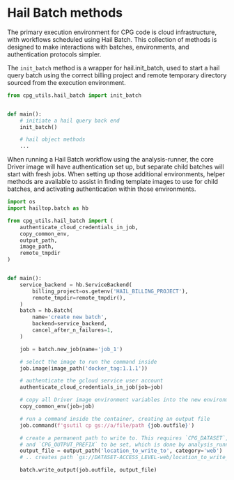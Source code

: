 # Hail Batch methods

The primary execution environment for CPG code is cloud infrastructure, with workflows
scheduled using Hail Batch. This collection of methods is designed to make interactions
with batches, environments, and authentication protocols simpler.

The `init_batch` method is a wrapper for hail.init_batch, used to start a hail query batch
using the correct billing project and remote temporary directory sourced from the execution
environment.

```python
from cpg_utils.hail_batch import init_batch


def main():
    # initiate a hail query back end
    init_batch()

    # hail object methods
    ...
```

When running a Hail Batch workflow using the analysis-runner, the core Driver image will
have authentication set up, but separate child batches will start with fresh jobs.
When setting up those additional environments, helper methods are available to assist in
finding template images to use for child batches, and activating authentication within
those environments.

```python
import os
import hailtop.batch as hb

from cpg_utils.hail_batch import (
    authenticate_cloud_credentials_in_job,
    copy_common_env,
    output_path,
    image_path,
    remote_tmpdir
)


def main():
    service_backend = hb.ServiceBackend(
        billing_project=os.getenv('HAIL_BILLING_PROJECT'),
        remote_tmpdir=remote_tmpdir(),
    )
    batch = hb.Batch(
        name='create new batch',
        backend=service_backend,
        cancel_after_n_failures=1,
    )

    job = batch.new_job(name='job_1')

    # select the image to run the command inside
    job.image(image_path('docker_tag:1.1.1'))

    # authenticate the gcloud service user account
    authenticate_cloud_credentials_in_job(job=job)

    # copy all Driver image environment variables into the new environment
    copy_common_env(job=job)

    # run a command inside the container, creating an output file
    job.command(f'gsutil cp gs://a/file/path {job.outfile}')

    # create a permanent path to write to. This requires `CPG_DATASET`, `CPG_ACCESS_LEVEL`,
    # and `CPG_OUTPUT_PREFIX` to be set, which is done by analysis_runner.
    output_file = output_path('location_to_write_to', category='web')
    # .. creates path `gs://DATASET-ACCESS_LEVEL-web/location_to_write_to`

    batch.write_output(job.outfile, output_file)
```
